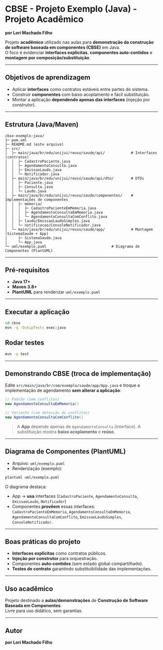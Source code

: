 
# CBSE - Projeto Exemplo (Java) - **Projeto Acadêmico**
**por Lori Machado Filho**

Projeto **acadêmico** utilizado nas aulas para **demonstração da construção de software baseada em componentes (CBSE)** em Java.  
O foco é evidenciar **interfaces explícitas**, **componentes auto‑contidos** e **montagem por composição/substituição**.

---

## Objetivos de aprendizagem
- Aplicar **interfaces** como contratos estáveis entre partes do sistema.
- Construir **componentes** com baixo acoplamento e fácil substituição.
- Montar a aplicação **dependendo apenas das interfaces** (injeção por construtor).

---

## Estrutura (Java/Maven)
```
cbse-exemplo-java/
├─ pom.xml
├─ README.md (este arquivo)
├─ src/
│  ├─ main/java/br/edu/unijui/reuso/saude/api/            # Interfaces (contratos)
│  │  ├─ CadastroPaciente.java
│  │  ├─ AgendamentoConsulta.java
│  │  ├─ EmissaoLaudo.java
│  │  └─ Notificador.java
│  ├─ main/java/br/edu/unijui/reuso/saude/api/dto/        # DTOs
│  │  ├─ Paciente.java
│  │  ├─ Consulta.java
│  │  └─ Laudo.java
│  ├─ main/java/br/edu/unijui/reuso/saude/componentes/    # Implementações de componentes
│  │  ├─ memoria/
│  │  │  ├─ CadastroPacienteEmMemoria.java
│  │  │  ├─ AgendamentoConsultaEmMemoria.java
│  │  │  └─ AgendamentoConsultaComConflito.java
│  │  ├─ laudo/EmissaoLaudoSimples.java
│  │  └─ notificacao/ConsoleNotificador.java
│  └─ main/java/br/edu/unijui/reuso/saude/app/            # Montagem (SistemaSaude + App)
│     ├─ SistemaSaude.java
│     └─ App.java
└─ uml/exemplo.puml                              # Diagrama de Componentes (PlantUML)
```

---

## Pré‑requisitos
- **Java 17+**
- **Maven 3.8+**
- **PlantUML**  para renderizar `uml/exemplo.puml`

---

## Executar a aplicação
```bash
cd cbse
mvn -q -DskipTests exec:java
```

## Rodar testes
```bash
mvn -q test
```

---

## Demonstrando CBSE (troca de implementação)
Edite `src/main/java/br/com/exemplo/saude/app/App.java` e troque a implementação de agendamento **sem alterar a aplicação**:

```java
// Padrão (sem conflitos)
new AgendamentoConsultaEmMemoria()

// Variante (com detecção de conflitos)
new AgendamentoConsultaComConflito()
```

> A **App** depende apenas de `AgendamentoConsulta` (interface). A substituição mostra **baixo acoplamento** e **reúso**.

---

## Diagrama de Componentes (PlantUML)
- Arquivo: `uml/exemplo.puml`
- Renderização (exemplo):
```bash
plantuml uml/exemplo.puml
```

O diagrama destaca:
- App -> **usa** interfaces (`CadastroPaciente`, `AgendamentoConsulta`, `EmissaoLaudo`, `Notificador`)
- Componentes **provêem** essas interfaces:  
  `CadastroPacienteEmMemoria`, `AgendamentoConsultaEmMemoria`, `AgendamentoConsultaComConflito`, `EmissaoLaudoSimples`, `ConsoleNotificador`.

---

## Boas práticas do projeto
- **Interfaces explícitas** como contratos públicos.
- **Injeção por construtor** para orquestração.
- Componentes **auto‑contidos** (sem estado global compartilhado).
- **Testes de contrato** garantindo substituibilidade das implementações.

---

## Uso acadêmico
Projeto destinado a **aulas/demonstrações** de **Construção de Software Baseada em Componentes**.  
Livre para uso didático, sem garantias.

---

## Autor
**por Lori Machado Filho**
